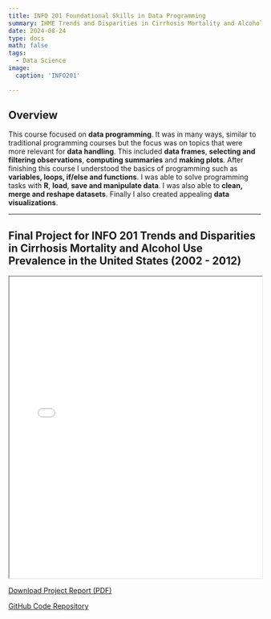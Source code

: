 ```yaml
---
title: INFO 201 Foundational Skills in Data Programming
summary: IHME Trends and Disparities in Cirrhosis Mortality and Alcohol Use Prevalence in the United States (2002 - 2012)
date: 2024-08-24
type: docs
math: false
tags:
  - Data Science
image:
  caption: 'INFO201'

---
```

## Overview

This course focused on **data programming**. It was in many ways, similar to traditional programming courses but the focus was on topics that were more relevant for **data handling**. This included **data frames**, **selecting and filtering observations**, **computing summaries** and **making plots**. After finishing this course I understood the basics of programming such as **variables, loops, if/else and functions**. I was able to solve programming tasks with **R**, **load**, **save and manipulate data**. I was also able to **clean, merge and reshape datasets**. Finally I also created appealing **data visualizations**. 

---

## Final Project for INFO 201 Trends and Disparities in Cirrhosis Mortality and Alcohol Use Prevalence in the United States (2002 - 2012)

<iframe src="presentation.pdf#toolbar=0&navpanes=0&scrollbar=0&view=FitH" 
        width="100%" 
        height="600px">
</iframe>

[Download Project Report (PDF)](final_report_2aa_included.pdf)

[GitHub Code Repository](https://github.com/smwhikeh/HMS_520_Final_Project_TB)